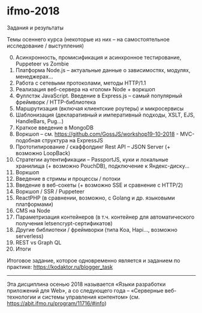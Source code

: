 # ifmo-2018
Задания и результаты

Темы осеннего курса
(некоторые из них – на самостоятельное исследование / выступления)

00. Асинхронность, промисификация и асинхронное тестирование, Puppeteer vs Zombie
01. Платформа Node.js – актуальные данные о зависимостях, модулях, менеджерах...
02. Работа с сетевыми протоколами, методы HTTP/1.1
03. Реализация веб-сервера на «голом» Node + воркшоп
04. Фуллстэк JavaScript. Введение в Express.js – самый популярный фреймворк / HTTP-библиотека
05. Маршрутизация (включая клиентские роутеры) и микросервисы
06. Шаблонизация (декларативный и императивный подходы, XSLT, EJS, HandleBars, Pug...)
07. Краткое введение в MongoDB
08. Воркшоп – см. https://github.com/GossJS/workshop19-10-2018 - MVC-подобная структура на ExpressJS
09. Прототипирование / скаффолдинг Rest API – JSON Server (+ возможно LoopBack)
10. Стратегии аутентификации – PassportJS, куки и локальные хранилища (+ возможно PouchDB), подключение к Яндекс-диску...
11. Воркшоп
12. Введение в стримы и процессы / потоки
13. Введение в веб-сокеты (+ возможно SSE и сравнение с HTTP/2)
14. Воркшоп / SSR / Puppeteer
15. ReactPHP (в сравнении, возможно, с Golang и др. языковыми платформами)
16. CMS на Node
17. Параметризация контейнеров (в т.ч. контейнер для автоматического получения letsencrypt-сертификатов)
18. Другие библиотеки / фреймворки (типа Koa, Hapi..., возможно serverless) 
19. REST vs Graph QL
20. Итоги


Итоговое задание, которое одновременно является и заданием по практике: https://kodaktor.ru/blogger_task

---

Эта дисциплина осенью 2018 называется «Языки разработки приложений для Web», а со следующего года – «Серверные веб-технологии и системы управления контентом» (см. https://abit.ifmo.ru/program/11716/#info)
